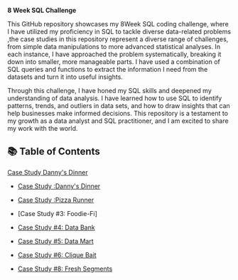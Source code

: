 **8 Week SQL Challenge**

This GitHub repository showcases my 8Week SQL coding challenge, where I have utilized my proficiency in SQL to tackle diverse data-related problems ,the case studies in this repository represent a diverse range of challenges, from simple data manipulations to more advanced statistical analyses. In each instance, I have approached the problem systematically, breaking it down into smaller, more manageable parts. I have used a combination of SQL queries and functions to extract the information I need from the datasets and turn it into useful insights.

Through this challenge, I have honed my SQL skills and deepened my understanding of data analysis. I have learned how to use SQL to identify patterns, trends, and outliers in data sets, and how to draw insights that can help businesses make informed decisions. This repository is a testament to my growth as a data analyst and SQL practitioner, and I am excited to share my work with the world.

## 📚 Table of Contents
[Case Study Danny's Dinner ](url)
- [Case Study :Danny's Dinner ]([url](https://github.com/iamismaill/Serious-SQL/blob/main/8%20Week%20SQL%20Challenge/Case%20Danny's%20Diner))
- [Case Study :Pizza Runner ]([url](https://github.com/iamismaill/Serious-SQL/blob/main/8%20Week%20SQL%20Challenge/Case%20Danny's%20Diner))

- [Case Study #3: Foodie-Fi]
- [Case Study #4: Data Bank](#case-study-4-data-bank)
- [Case Study #5: Data Mart](#case-study-5-data-mart)
- [Case Study #6: Clique Bait](#case-study-6-clique-bait)
- [Case Study #8: Fresh Segments](#case-study-8-fresh-segments)

 
 


